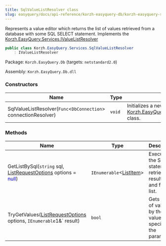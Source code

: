 ```yaml
---
title: SqlValueListResolver class
slug: easyquery/docs/api-reference/korzh-easyquery-db/korzh-easyquery-services-namespace/sqlvaluelistresolver-class
---
```



Represents a value editor which returns the list of values  retrieved from a database with some SQL SELECT statement.  Implements the [Korzh.EasyQuery.Services.IValueListResolver](/api-reference/korzh-easyquery/korzh-easyquery-services-namespace/ivaluelistresolver-interface)
```csharp
public class Korzh.EasyQuery.Services.SqlValueListResolver
    : IValueListResolver

```
Package: `Korzh.EasyQuery.Db` (targets: `netstandard2.0`)

Assembly: `Korzh.EasyQuery.Db.dll`

### Constructors

| Name | Type | Description | 
| --- | --- | --- | 
| SqlValueListResolver(`Func`&lt;`DbConnection`&gt; connectionResolver) | `void` | Initializes a new instance of the [Korzh.EasyQuery.Services.SqlValueListResolver](/api-reference/korzh-easyquery-db/korzh-easyquery-services-namespace/sqlvaluelistresolver-class) class. | 


### Methods

| Name | Type | Description | 
| --- | --- | --- | 
| GetListBySql(`string` sql, [ListRequestOptions](/api-reference/korzh-easyquery/korzh-easyquery-services-namespace/listrequestoptions-class) options = <span style='color: blue'>null</span>) | `IEnumerable`&lt;[ListItem](/api-reference/korzh-easyquery/korzh-easyquery-services-namespace/listitem-class)&gt; | Executes the SQL statement, retrieve the result set and fills the list. | 
| TryGetValues([ListRequestOptions](/api-reference/korzh-easyquery/korzh-easyquery-services-namespace/listrequestoptions-class) options, `IEnumerable`1&` result) | `bool` | Gets the list of values by the value editor specified in the parameter. |